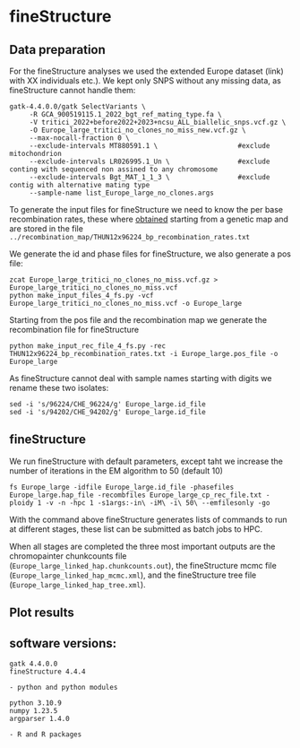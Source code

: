 # fineStructure
## Data preparation

For the fineStructure analyses we used the extended Europe dataset (link) with XX individuals etc.).
We kept only SNPS without any missing data, as fineStructure cannot handle them: 

```
gatk-4.4.0.0/gatk SelectVariants \
     -R GCA_900519115.1_2022_bgt_ref_mating_type.fa \
     -V tritici_2022+before2022+2023+ncsu_ALL_biallelic_snps.vcf.gz \
     -O Europe_large_tritici_no_clones_no_miss_new.vcf.gz \
     --max-nocall-fraction 0 \
     --exclude-intervals MT880591.1 \                    #exclude mitochondrion
     --exclude-intervals LR026995.1_Un \                 #exclude conting with sequenced non assined to any chromosome
     --exclude-intervals Bgt_MAT_1_1_3 \                 #exclude contig with alternative mating type
     --sample-name list_Europe_large_no_clones.args      
```



To generate the input files for fineStructure we need to know the per base recombination rates, these where [obtained](../recombination_map/recombination_map.md) starting from a genetic map and are stored in the file `../recombination_map/THUN12x96224_bp_recombination_rates.txt`

We generate the id and phase files for fineStructure, we also generate a pos file:

```
zcat Europe_large_tritici_no_clones_no_miss.vcf.gz > Europe_large_tritici_no_clones_no_miss.vcf
python make_input_files_4_fs.py -vcf Europe_large_tritici_no_clones_no_miss.vcf -o Europe_large
```

Starting from the pos file and the recombination map we generate the recombination file for fineStructure

```
python make_input_rec_file_4_fs.py -rec THUN12x96224_bp_recombination_rates.txt -i Europe_large.pos_file -o Europe_large
```


As fineStructure cannot deal with sample names starting with digits we rename these two isolates:
```
sed -i 's/96224/CHE_96224/g' Europe_large.id_file
sed -i 's/94202/CHE_94202/g' Europe_large.id_file
```

## fineStructure

We run fineStructure with default parameters, except taht we increase the number of iterations in the EM algorithm to 50 (default 10)

```
fs Europe_large -idfile Europe_large.id_file -phasefiles Europe_large.hap_file -recombfiles Europe_large_cp_rec_file.txt -ploidy 1 -v -n -hpc 1 -s1args:-in\ -iM\ -i\ 50\ --emfilesonly -go
```
With the command above fineStructure generates lists of commands to run at different stages, these list can be submitted as batch jobs to HPC.

When all stages are completed the three most important outputs are the chromopainter chunkcounts file (`Europe_large_linked_hap.chunkcounts.out`), the fineStructure mcmc file (`Europe_large_linked_hap_mcmc.xml`), and the fineStructure tree file (`Europe_large_linked_hap_tree.xml`).

## Plot results 


## software versions:
```
gatk 4.4.0.0
fineStructure 4.4.4

- python and python modules

python 3.10.9
numpy 1.23.5    
argparser 1.4.0

- R and R packages


```
